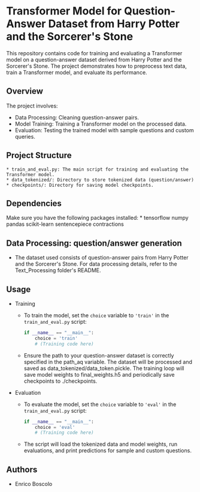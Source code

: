 # Transformer Model for Question-Answer Dataset from Harry Potter and the Sorcerer's Stone

This repository contains code for training and evaluating a Transformer model on a question-answer dataset derived from Harry Potter and the Sorcerer's Stone. The project demonstrates how to preprocess text data, train a Transformer model, and evaluate its performance.

## Overview
The project involves:
* Data Processing: Cleaning question-answer pairs.
* Model Training: Training a Transformer model on the processed data.
* Evaluation: Testing the trained model with sample questions and custom queries.

## Project Structure
	* train_and_eval.py: The main script for training and evaluating the Transformer model.
	* data_tokenized/: Directory to store tokenized data (question/answer)
	* checkpoints/: Directory for saving model checkpoints.



## Dependencies
Make sure you have the following packages installed:
	* tensorflow numpy pandas scikit-learn sentencepiece contractions



## Data Processing: question/answer generation
* The dataset used consists of question-answer pairs from Harry Potter and the Sorcerer's Stone. For data processing details, refer to the Text_Processing folder's README.


## Usage
* Training
	-  To train the model, set the `choice` variable to `'train'` in the `train_and_eval.py` script:
		```python
		if __name__ == "__main__":
		    choice = 'train'
		    # (Training code here)
  		```
	- Ensure the path to your question-answer dataset is correctly specified in the path_aq variable. The dataset will be processed and saved as data_tokenized/data_token.pickle.
The training loop will save model weights to final_weights.h5 and periodically save checkpoints to ./checkpoints.

* Evaluation
	-  To evaluate the model, set the `choice` variable to `'eval'` in the `train_and_eval.py` script:
		```python
		if __name__ == "__main__":
		    choice = 'eval'
		    # (Training code here)
  		```
	- The script will load the tokenized data and model weights, run evaluations, and print predictions for sample and custom questions.


## Authors

* Enrico Boscolo
